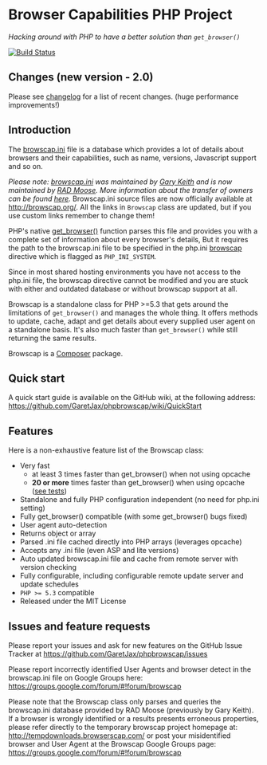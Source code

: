 Browser Capabilities PHP Project
================================

_Hacking around with PHP to have a better solution than `get_browser()`_

[![Build Status](https://secure.travis-ci.org/GaretJax/phpbrowscap.png?branch=master)](http://travis-ci.org/GaretJax/phpbrowscap)


Changes (new version - 2.0)
-------

Please see [changelog](CHANGELOG.md) for a list of recent changes. (huge performance improvements!) 


Introduction
------------

The [browscap.ini](http://tempdownloads.browserscap.com/) file is a database which
provides a lot of details about browsers and their capabilities, such as name,
versions, Javascript support and so on.

_Please note: [browscap.ini](http://tempdownloads.browserscap.com/) was maintained by [Gary Keith](https://github.com/GaryKeith) and is 
now maintained by [RAD Moose](https://github.com/radmoose). More information about the transfer of owners can be found [here](https://groups.google.com/forum/#!topic/browscap/pk_dkkqdXzg)._
Browscap.ini source files are now officially available at http://browscap.org/.
All the links in `Browscap` class are updated, but if you use custom links remember to change them!

PHP's native [get_browser()](http://php.net/get_browser) function parses this
file and provides you with a complete set of information about every browser's
details, But it requires the path to the browscap.ini file to be specified in
the php.ini [browscap](http://ch2.php.net/manual/en/ref.misc.php#ini.browscap)
directive which is flagged as `PHP_INI_SYSTEM`.

Since in most shared hosting environments you have not access to the php.ini
file, the browscap directive cannot be modified and you are stuck with either
and outdated database or without browscap support at all.

Browscap is a standalone class for PHP >=5.3 that gets around the limitations of
`get_browser()` and manages the whole thing.
It offers methods to update, cache, adapt and get details about every supplied
user agent on a standalone basis.
It's also much faster than `get_browser()` while still returning the same results.

Browscap is a [Composer](http://packagist.org/about-composer) package.


Quick start
-----------

A quick start guide is available on the GitHub wiki, at the following address:
https://github.com/GaretJax/phpbrowscap/wiki/QuickStart


Features
--------

Here is a non-exhaustive feature list of the Browscap class:

 * Very fast
   * at least 3 times faster than get_browser() when not using opcache
   * **20 or more** times faster than get_browser() when using opcache ([see tests](https://github.com/quentin389/ua-speed-tests))
 * Standalone and fully PHP configuration independent (no need for php.ini setting)
 * Fully get_browser() compatible (with some get_browser() bugs  fixed)
 * User agent auto-detection
 * Returns object or array
 * Parsed .ini file cached directly into PHP arrays (leverages opcache)
 * Accepts any .ini file (even ASP and lite versions)
 * Auto updated browscap.ini file and cache from remote server with version checking
 * Fully configurable, including configurable remote update server and update schedules
 * `PHP >= 5.3` compatible
 * Released under the MIT License


Issues and feature requests
---------------------------

Please report your issues and ask for new features on the GitHub Issue Tracker
at https://github.com/GaretJax/phpbrowscap/issues

Please report incorrectly identified User Agents and browser detect in the browscap.ini
file on Google Groups here: https://groups.google.com/forum/#!forum/browscap

Please note that the Browscap class only parses and queries the browscap.ini
database provided by RAD Moose (previously by Gary Keith). If a browser is wrongly identified or a results
presents erroneous properties, please refer directly to the temporary browscap project
homepage at: http://tempdownloads.browserscap.com/ or post your misidentified browser and User Agent at
the Browscap Google Groups page: https://groups.google.com/forum/#!forum/browscap
